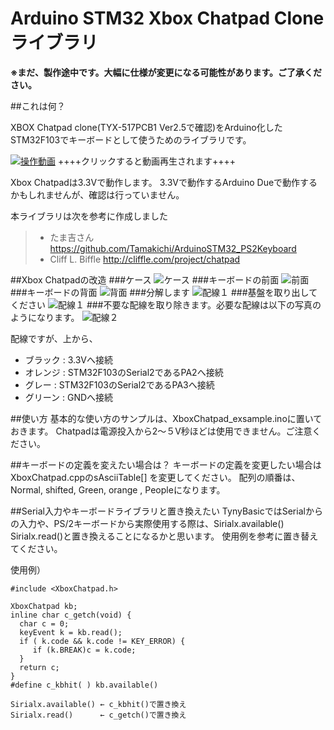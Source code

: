 # Arduino STM32 Xbox Chatpad Clone ライブラリ
**※まだ、製作途中です。大幅に仕様が変更になる可能性があります。ご了承ください。**

##これは何？

XBOX Chatpad clone(TYX-517PCB1 Ver2.5で確認)をArduino化したSTM32F103でキーボードとして使うためのライブラリです。

[![操作動画](./img/xboxchatpad001.jpg)](https://www.youtube.com/watch?v=LU9IOJWQZ0k&vl=ja)
++++クリックすると動画再生されます++++

Xbox Chatpadは3.3Vで動作します。
3.3Vで動作するArduino Dueで動作するかもしれませんが、確認は行っていません。

本ライブラリは次を参考に作成しました
> - たま吉さん      https://github.com/Tamakichi/ArduinoSTM32_PS2Keyboard
> - Cliff L. Biffle http://cliffle.com/project/chatpad

##Xbox Chatpadの改造
###ケース
![ケース](./img/xboxchatpad002.jpg)
###キーボードの前面
![前面](./img/xboxchatpad003.jpg)
###キーボードの背面
![背面](./img/xboxchatpad004.jpg)
###分解します
![配線１](./img/xboxchatpad004a.jpg)
###基盤を取り出してください
![配線１](./img/xboxchatpad005.jpg)
###不要な配線を取り除きます。必要な配線は以下の写真のようになります。
![配線２](./img/xboxchatpad006.jpg)

配線ですが、上から、
- ブラック : 3.3Vへ接続
- オレンジ : STM32F103のSerial2であるPA2へ接続
- グレー : STM32F103のSerial2であるPA3へ接続
- グリーン : GNDへ接続

##使い方
基本的な使い方のサンプルは、XboxChatpad_exsample.inoに置いておきます。
Chatpadは電源投入から2～５V秒ほどは使用できません。ご注意ください。

##キーボードの定義を変えたい場合は？
キーボードの定義を変更したい場合はXboxChatpad.cppのsAsciiTable[] を変更してください。
配列の順番は、Normal, shifted, Green, orange , Peopleになります。

##Serial入力やキーボードライブラリと置き換えたい
TynyBasicではSerialからの入力や、PS/2キーボードから実際使用する際は、Sirialx.available() Sirialx.read()と置き換えることになるかと思います。
使用例を参考に置き替えてください。

使用例）
```
#include <XboxChatpad.h>

XboxChatpad kb;
inline char c_getch(void) {
  char c = 0;
  keyEvent k = kb.read();
  if ( k.code && k.code != KEY_ERROR) {
     if (k.BREAK)c = k.code;
  }
  return c;
}
#define c_kbhit( ) kb.available()

Sirialx.available() ← c_kbhit()で置き換え
Sirialx.read()      ← c_getch()で置き換え

```